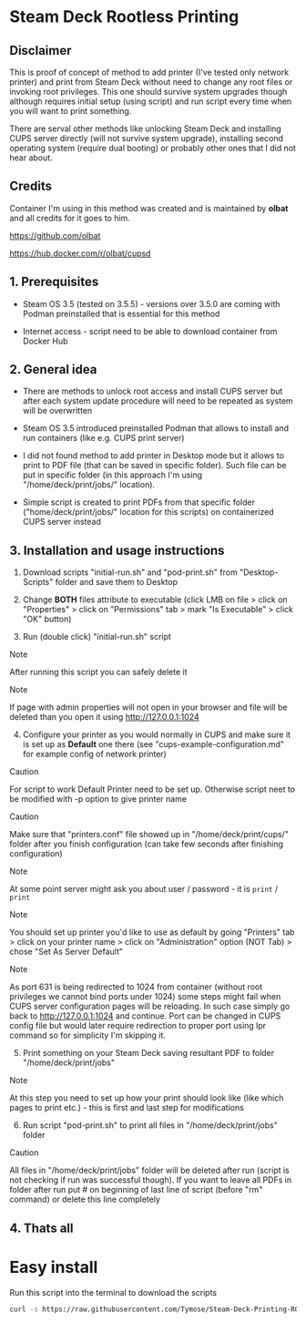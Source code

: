 # Steam Deck Rootless Printing

## Disclaimer

This is proof of concept of method to add printer (I've tested only network printer) and print from Steam Deck without need to change any root files or invoking root privileges. This one should survive system upgrades though although requires initial setup (using script) and run script every time when you will want to print something.

There are serval other methods like unlocking Steam Deck and installing CUPS server directly (will not survive system upgrade), installing second operating system (require dual booting) or probably other ones that I did not hear about.

## Credits

Container I'm using in this method was created and is maintained by **olbat** and all credits for it goes to him.

<https://github.com/olbat>

<https://hub.docker.com/r/olbat/cupsd>

## 1. Prerequisites

- Steam OS 3.5 (tested on 3.5.5) - versions over 3.5.0 are coming with Podman preinstalled that is essential for this method

- Internet access - script need to be able to download container from Docker Hub

## 2. General idea

- There are methods to unlock root access and install CUPS server but after each system update procedure will need to be repeated as system will be overwritten

- Steam OS 3.5 introduced preinstalled Podman that allows to install and run containers (like e.g. CUPS print server)

- I did not found method to add printer in Desktop mode but it allows to print to PDF file (that can be saved in specific folder). Such file can be put in specific folder (in this approach I'm using "/home/deck/print/jobs/" location).

- Simple script is created to print PDFs from that specific folder ("home/deck/print/jobs/" location for this scripts) on containerized CUPS server instead

## 3. Installation and usage instructions

1. Download scripts "initial-run.sh" and "pod-print.sh" from "Desktop-Scripts" folder and save them to Desktop

2. Change **BOTH** files attribute to executable (click LMB on file > click on "Properties" > click on "Permissions" tab > mark "Is Executable" > click "OK" button)

3. Run (double click) "initial-run.sh" script

  > [!NOTE]
  > After running this script you can safely delete it
  
  > [!NOTE]
  > If page with admin properties will not open in your browser and file will be deleted than you open it using <http://127.0.0.1:1024>

4. Configure your printer as you would normally in CUPS and make sure it is set up as **Default** one there (see "cups-example-configuration.md" for example config of network printer)

  > [!CAUTION]
  > For script to work Default Printer need to be set up. Otherwise script neet to be modified with -p option to give printer name
  
  > [!CAUTION]
  > Make sure that "printers.conf" file showed up in "/home/deck/print/cups/" folder after you finish configuration (can take few seconds after finishing configuration)
  
  > [!NOTE]
  > At some point server might ask you about user / password - it is `print` / `print`
  
  > [!NOTE]
  > You should set up printer you'd like to use as default by going "Printers" tab > click on your printer name > click on "Administration" option (NOT Tab) > chose "Set As Server Default"
  
  > [!NOTE]
  > As port 631 is being redirected to 1024 from container (without root privileges we cannot bind ports under 1024) some steps might fail when CUPS server configuration pages will be reloading. In such case simply go back to <http://127.0.0.1:1024> and continue. Port can be changed in CUPS config file but would later require redirection to proper port using lpr command so for simplicity I'm skipping it.

5. Print something on your Steam Deck saving resultant PDF to folder "/home/deck/print/jobs"

  > [!NOTE]
  > At this step you need to set up how your print should look like (like which pages to print etc.) - this is first and last step for modifications
  
  6. Run script "pod-print.sh" to print all files in "/home/deck/print/jobs" folder
  
  > [!CAUTION]
  > All files in "/home/deck/print/jobs" folder will be deleted after run (script is not checking if run was successful though). If you want to leave all PDFs in folder after run put # on beginning of last line of script (before "rm" command) or delete this line completely

## 4. Thats all

# Easy install

Run this script into the terminal to download the scripts

```bash
curl -s https://raw.githubusercontent.com/Tymose/Steam-Deck-Printing-ROOTLESS/main/download-scripts.sh | bash
```
